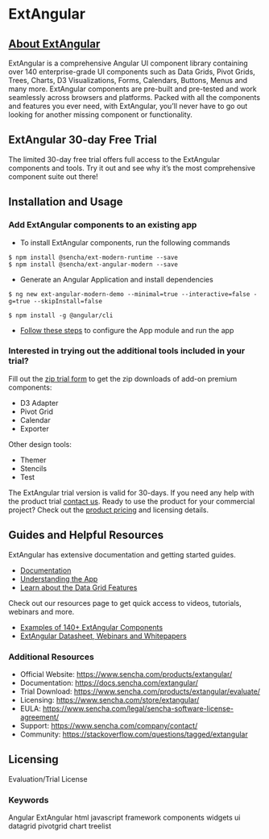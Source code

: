 # ExtAngular
## [About ExtAngular](https://www.sencha.com/products/extangular)
ExtAngular is a comprehensive Angular UI component library containing over 140 enterprise-grade UI components such as Data Grids, Pivot Grids, Trees, Charts, D3 Visualizations, Forms, Calendars, Buttons, Menus and many more. ExtAngular components are pre-built and pre-tested and work seamlessly across browsers and platforms. Packed with all the components and features you ever need, with ExtAngular, you’ll never have to go out looking for another missing component or functionality. 

## ExtAngular 30-day Free Trial
The limited 30-day free trial offers full access to the ExtAngular components and tools. Try it out and see why it’s the most comprehensive component suite out there!  

## Installation and Usage
### Add ExtAngular components to an existing app 
* To install ExtAngular components, run the following commands
```
$ npm install @sencha/ext-modern-runtime --save
$ npm install @sencha/ext-angular-modern --save
```
* Generate an Angular Application and install dependencies
``` 
$ ng new ext-angular-modern-demo --minimal=true --interactive=false -g=true --skipInstall=false
```
```
$ npm install -g @angular/cli
```
* [Follow these steps](https://docs-devel.sencha.com/extangular/7.2.0/guides/getting_started/adding_ext_angular_modern.html#getting_started-_-adding_ext_angular_modern_-_step_2__configure_application) to configure the App module and run the app
                                            
### Interested in trying out the additional tools included in your trial?
Fill out the [zip trial form](https://sencha.com/products/extangular/evaluate/) to get the zip downloads of add-on premium components: 
- D3 Adapter
- Pivot Grid
- Calendar
- Exporter 

Other design tools: 
- Themer
- Stencils
- Test
 
The ExtAngular trial version is valid for 30-days. If you need any help with the product trial [contact us](https://www.sencha.com/company/contact/). Ready to use the product for your commercial project? Check out the [product pricing](https://www.sencha.com/store/extangular/) and licensing details. 

## Guides and Helpful Resources
ExtAngular has extensive documentation and getting started guides. 
* [Documentation](https://docs.sencha.com/extangular/)
* [Understanding the App](https://docs.sencha.com/extangular/7.2.0/guides/getting_started/understanding_app_modern.html)
* [Learn about the Data Grid Features](https://www.sencha.com/grid)

Check out our resources page to get quick access to videos, tutorials, webinars and more.
* [Examples of 140+ ExtAngular Components](https://examples.sencha.com/ExtAngular/7.2.0/kitchensink/)
* [ExtAngular Datasheet, Webinars and Whitepapers](https://www.sencha.com/resources/)

### Additional Resources
- Official Website: https://www.sencha.com/products/extangular/
- Documentation: https://docs.sencha.com/extangular/
- Trial Download: https://www.sencha.com/products/extangular/evaluate/
- Licensing: https://www.sencha.com/store/extangular/
- EULA: https://www.sencha.com/legal/sencha-software-license-agreement/
- Support: https://www.sencha.com/company/contact/
- Community: https://stackoverflow.com/questions/tagged/extangular

## Licensing
Evaluation/Trial License

### Keywords
Angular   ExtAngular  html   javascript   framework   components   widgets   ui   datagrid   pivotgrid   chart   treelist
